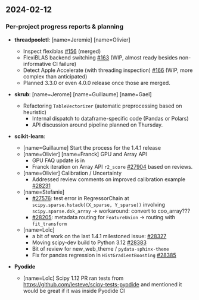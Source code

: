 ## 2024-02-12


### Per-project progress reports & planning

- **threadpoolctl**: [name=Jeremie] [name=Olivier]
    - Inspect flexiblas [#156](https://github.com/joblib/threadpoolctl/pull/156)
      (merged)
    - FlexiBLAS backend switching [#163](https://github.com/joblib/threadpoolctl/pull/163)
      (WIP, almost ready besides non-informative CI failure)
    - Detect Apple Accelerate (with threading inspection)
      [#166](https://github.com/joblib/threadpoolctl/pull/166)
      (WIP, more complex than anticipated)
    - Planned 3.3.0 or even 4.0.0 release once those are merged.

- **skrub**: [name=Jerome] [name=Guillaume] [name=Gael]
    - Refactoring `TableVectorizer` (automatic preprocessing based on heuristic)
        - Internal dispatch to dataframe-specific code (Pandas or Polars)
        - API discussion around pipeline planned on Thursday.

- **scikit-learn**:
    - [name=Guillaume] Start the process for the 1.4.1 release
    - [name=Olivier] [name=Franck] GPU and Array API
        - GPU FAQ update is in
        - Franck iteration on Array API `r2_score`
          [#27904](https://github.com/scikit-learn/scikit-learn/pull/27904) based on reviews.
    - [name=Olivier] Calibration / Uncertainty
        - Addressed review comments on improved calibration example
          [#28231](https://github.com/scikit-learn/scikit-learn/pull/28231)
    - [name=Stefanie]
        - [#27576](https://github.com/scikit-learn/scikit-learn/pull/27576):
          test error in RegressorChain at `scipy.sparse.hstack((X_sparse, Y_sparse))`
          involving `scipy.sparse.dok_array` → workaround: convert to coo_array???
        - [#28205](https://github.com/scikit-learn/scikit-learn/pull/28205):
          metadata routing for `FeatureUnion` → routing with `fit_transform`
    - [name=Loïc]
        - a bit of work on the last 1.4.1 milestoned issue:
          [#28327](https://github.com/scikit-learn/scikit-learn/pull/28327)
        - Moving scipy-dev build to Python 3.12
          [#28383](https://github.com/scikit-learn/scikit-learn/pull/28383)
        - Bit of review for new_web_theme / `pydata-sphinx-theme`
        - Fix for pandas regression in `HistGradientBoosting`
          [#28385](https://github.com/scikit-learn/scikit-learn/pull/28385)

- **Pyodide**
  - [name=Loïc] Scipy 1.12 PR ran tests from
    https://github.com/lesteve/scipy-tests-pyodide and mentioned it would be great
    if it was inside Pyodide CI